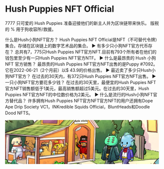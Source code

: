# Hush Puppies NFT Official

7777 只可爱的 Hush Puppies 准备迎接他们的新主人并为区块链带来快乐。 版税的 % 用于狗收容所/救援。

什么是Hush小狗NFT官方？
Hush Puppies NFT Official是NFT（不可替代令牌）集合。存储在区块链上的数字艺术品的集合。
▶ 有多少只小狗NFT官方代币存在？
总共有7，775只Hush Puppies NFT官方NFT.目前有793个所有者在他们的钱包里至少有一只Hush Puppies NFT官方NTF。
▶ 什么是最昂贵的 Hush 小狗 NFT 官方销售？
最昂贵的Hush Puppies NFT官方NFT出售的是Puppy #7092。它在2022-06-21（2个月前）以$ 43.9的价格出售。
▶ 最近卖了多少只Hush小狗NFT官方？
在过去的30天内，有372只Hush Puppies NFT官方NFT出售。
▶ 一只小狗NFT官方要花多少钱？
在过去的30天里，最便宜的Hush Puppies NFT官方NFT销售额低于1美元，最高销售额超过5美元。在过去的30天里，Hush Puppies NFT官方NFT的中位数价格为2美元。
▶ 什么是流行的Hush小狗NFT官方替代品？
许多拥有Hush Puppies NFT官方NFT官方NFT的用户还拥有Dope Ape Drip Society VC1，INKredible Squids Official，BluntHeads和Doodle Dood NFTS。

![nft](f5979195293314dbdc45bb277fe70623.webp)
